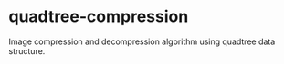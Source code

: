 # quadtree-compression
Image compression and decompression algorithm using quadtree data structure. 

